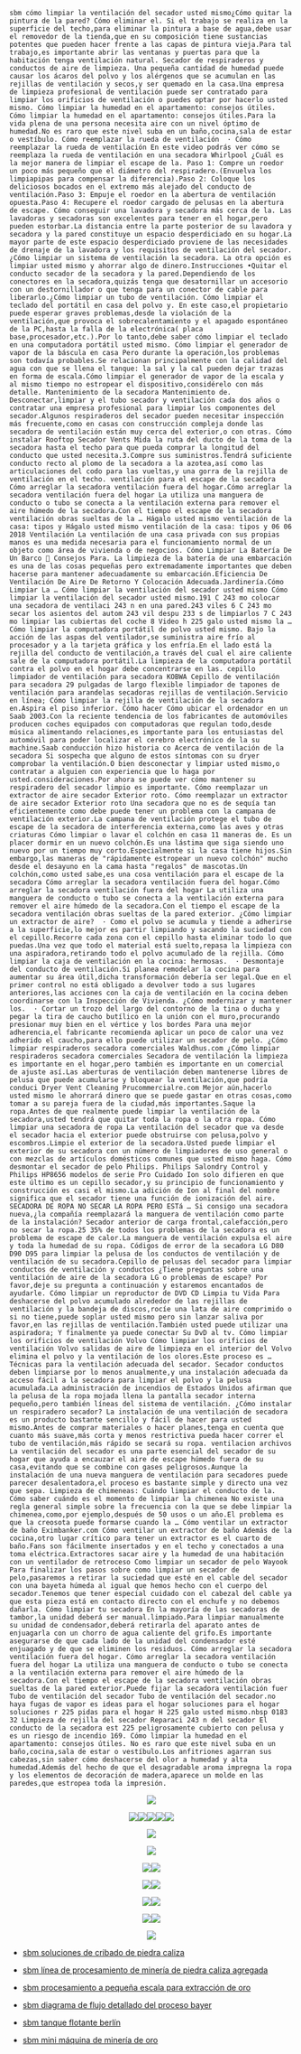 
```
sbm cómo limpiar la ventilación del secador usted mismo¿Cómo quitar la pintura de la pared? Cómo eliminar el. Si el trabajo se realiza en la superficie del techo,para eliminar la pintura a base de agua,debe usar el removedor de la tienda,que en su composición tiene sustancias potentes que pueden hacer frente a las capas de pintura vieja.Para tal trabajo,es importante abrir las ventanas y puertas para que la habitación tenga ventilación natural. Secador de respiraderos y conductos de aire de limpieza. Una pequeña cantidad de humedad puede causar los ácaros del polvo y los alérgenos que se acumulan en las rejillas de ventilación y secos,y ser quemado en la casa.Una empresa de limpieza profesional de ventilación puede ser contratado para limpiar los orificios de ventilación o puedes optar por hacerlo usted mismo. Cómo limpiar la humedad en el apartamento: consejos útiles. Cómo limpiar la humedad en el apartamento: consejos útiles.Para la vida plena de una persona necesita aire con un nivel óptimo de humedad.No es raro que este nivel suba en un baño,cocina,sala de estar o vestíbulo. Cómo reemplazar la rueda de ventilación  · Cómo reemplazar la rueda de ventilación En este video podrás ver cómo se reemplaza la rueda de ventilación en una secadora Whirlpool ¿Cuál es la mejor manera de limpiar el escape de la. Paso 1: Compre un roedor un poco más pequeño que el diámetro del respiradero.(Envuelva los limpiapipas para compensar la diferencia).Paso 2: Coloque los deliciosos bocados en el extremo más alejado del conducto de ventilación.Paso 3: Empuje el roedor en la abertura de ventilación opuesta.Paso 4: Recupere el roedor cargado de pelusas en la abertura de escape. Cómo conseguir una lavadora y secadora más cerca de la. Las lavadoras y secadoras son excelentes para tener en el hogar,pero pueden estorbar.La distancia entre la parte posterior de su lavadora y secadora y la pared constituye un espacio desperdiciado en su hogar.La mayor parte de este espacio desperdiciado proviene de las necesidades de drenaje de la lavadora y los requisitos de ventilación del secador. ¿Cómo limpiar un sistema de ventilación la secadora. La otra opción es limpiar usted mismo y ahorrar algo de dinero.Instrucciones •Quitar el conducto secador de la secadora y la pared.Dependiendo de los conectores en la secadora,quizás tenga que desatornillar un accesorio con un destornillador o que tenga para un conector de cable para liberarlo.¿Cómo limpiar un tubo de ventilación. Cómo limpiar el teclado del portátil en casa del polvo y. En este caso,el propietario puede esperar graves problemas,desde la violación de la ventilación,que provoca el sobrecalentamiento y el apagado espontáneo de la PC,hasta la falla de la electrónica( placa base,procesador,etc.).Por lo tanto,debe saber cómo limpiar el teclado en una computadora portátil usted mismo. Cómo limpiar el generador de vapor de la báscula en casa Pero durante la operación,los problemas son todavía probables.Se relacionan principalmente con la calidad del agua con que se llena el tanque: la sal y la cal pueden dejar trazas en forma de escala.Cómo limpiar el generador de vapor de la escala y al mismo tiempo no estropear el dispositivo,considérelo con más detalle. Mantenimiento de la secadora Mantenimiento de. Desconectar,limpiar y el tubo secador y ventilación cada dos años o contratar una empresa profesional para limpiar los componentes del secador.Algunos respiraderos del secador pueden necesitar inspección más frecuente,como en casas con construcción compleja donde las secadora de ventilación están muy cerca del exterior,o con otras. Cómo instalar Rooftop Secador Vents Mida la ruta del ducto de la toma de la secadora hasta el techo para que pueda comprar la longitud del conducto que usted necesita.3.Compre sus suministros.Tendrá suficiente conducto recto al plomo de la secadora a la azotea,así como las articulaciones del codo para las vueltas,y una gorra de la rejilla de ventilación en el techo. ventilación para el escape de la secadora Cómo arreglar la secadora ventilación fuera del hogar.Cómo arreglar la secadora ventilación fuera del hogar La utiliza una manguera de conducto o tubo se conecta a la ventilación externa para remover el aire húmedo de la secadora.Con el tiempo el escape de la secadora ventilación obras sueltas de la … Hágalo usted mismo ventilación de la casa: tipos y Hágalo usted mismo ventilación de la casa: tipos y 06 06 2018 Ventilación La ventilación de una casa privada con sus propias manos es una medida necesaria para el funcionamiento normal de un objeto como área de vivienda o de negocios. Cómo Limpiar La Batería De Un Barco 🔧 Consejos Para. La limpieza de la batería de una embarcación es una de las cosas pequeñas pero extremadamente importantes que deben hacerse para mantener adecuadamente su embarcación.Eficiencia De Ventilación De Aire De Retorno Y Colocación Adecuada.Jardinería.Cómo Limpiar La … Cómo limpiar la ventilación del secador usted mismo Cómo limpiar la ventilación del secador usted mismo.191 C 243 mo colocar una secadora de ventilaci 243 n en una pared.243 viles 6 C 243 mo secar los asientos del autom 243 vil despu 233 s de limpiarlos 7 C 243 mo limpiar las cubiertas del coche 8 Video h 225 galo usted mismo la … Cómo limpiar la computadora portátil de polvo usted mismo. Bajo la acción de las aspas del ventilador,se suministra aire frío al procesador y a la tarjeta gráfica y los enfría.En el lado está la rejilla del conducto de ventilación,a través del cual el aire caliente sale de la computadora portátil.La limpieza de la computadora portátil contra el polvo en el hogar debe concentrarse en las. cepillo limpiador de ventilación para secadora KOBWA Cepillo de ventilación para secadora 29 pulgadas de largo flexible limpiador de tapones de ventilación para arandelas secadoras rejillas de ventilación.Servicio en línea; Cómo limpiar la rejilla de ventilación de la secadora en.Aspira el piso inferior. Cómo hacer Cómo ubicar el ordenador en un Saab 2003.Con la reciente tendencia de los fabricantes de automóviles producen coches equipados con computadoras que regulan todo,desde música alimentando relaciones,es importante para los entusiastas del automóvil para poder localizar el cerebro electrónico de la su machine.Saab conducción hizo historia co Acerca de ventilación de la secadora Si sospecha que alguno de estos síntomas con su dryer comprobar la ventilación.O bien desconectar y limpiar usted mismo,o contratar a alguien con experiencia que lo haga por usted.consideraciones.Por ahora se puede ver cómo mantener su respiradero del secador limpio es importante. Cómo reemplazar un extractor de aire secador Exterior roto. Cómo reemplazar un extractor de aire secador Exterior roto Una secadora que no es de sequía tan eficientemente como debe puede tener un problema con la campana de ventilación exterior.La campana de ventilación protege el tubo de escape de la secadora de interferencia externa,como las aves y otras criaturas Cómo limpiar o lavar el colchón en casa 11 maneras de. Es un placer dormir en un nuevo colchón.Es una lástima que siga siendo uno nuevo por un tiempo muy corto.Especialmente si la casa tiene hijos.Sin embargo,las maneras de "rápidamente estropear un nuevo colchón" mucho desde el desayuno en la cama hasta "regalos" de mascotas.Un colchón,como usted sabe,es una cosa ventilación para el escape de la secadora Cómo arreglar la secadora ventilación fuera del hogar.Cómo arreglar la secadora ventilación fuera del hogar La utiliza una manguera de conducto o tubo se conecta a la ventilación externa para remover el aire húmedo de la secadora.Con el tiempo el escape de la secadora ventilación obras sueltas de la pared exterior. ¿Cómo limpiar un extractor de aire?  · Como el polvo se acumula y tiende a adherirse a la superficie,lo mejor es partir limpiando y sacando la suciedad con el cepillo.Recorre cada zona con el cepillo hasta eliminar todo lo que puedas.Una vez que todo el material está suelto,repasa la limpieza con una aspiradora,retirando todo el polvo acumulado de la rejilla. Cómo limpiar la caja de ventilación en la cocina: hermosas.  · Desmontaje del conducto de ventilación.Si planea remodelar la cocina para aumentar su área útil,dicha transformación debería ser legal.Que en el primer control no está obligado a devolver todo a sus lugares anteriores,las acciones con la caja de ventilación en la cocina deben coordinarse con la Inspección de Vivienda. ¿Cómo modernizar y mantener los.  · Cortar un trozo del largo del contorno de la tina o ducha y pegar la tira de caucho butílico en la unión con el muro,procurando presionar muy bien en el vértice y los bordes Para una mejor adherencia,el fabricante recomienda aplicar un poco de calor una vez adherido el caucho,para ello puede utilizar un secador de pelo. ¿Cómo limpiar respiraderos secadora comerciales Waldhus.com ¿Cómo limpiar respiraderos secadora comerciales Secadora de ventilación la limpieza es importante en el hogar,pero también es importante en un comercial de ajuste así.Las aberturas de ventilación deben mantenerse libres de pelusa que puede acumularse y bloquear la ventilación,que podría conduci Dryer Vent Cleaning Prucommercialre.com Mejor aún,hacerlo usted mismo le ahorrará dinero que se puede gastar en otras cosas,como tomar a su pareja fuera de la ciudad,más importantes.Saque la ropa.Antes de que realmente puede limpiar la ventilación de la secadora,usted tendrá que quitar toda la ropa o la otra ropa. Cómo limpiar una secadora de ropa La ventilación del secador que va desde el secador hacia el exterior puede obstruirse con pelusa,polvo y escombros.Limpie el exterior de la secadora.Usted puede limpiar el exterior de su secadora con un número de limpiadores de uso general o con mezclas de artículos domésticos comunes que usted mismo haga. Cómo desmontar el secador de pelo Philips. Philips Salondry Control y Philips HP8656 modelos de serie Pro Cuidado Ion solo difieren en que este último es un cepillo secador,y su principio de funcionamiento y construcción es casi el mismo.La adición de Ion al final del nombre significa que el secador tiene una función de ionización del aire. SECADORA DE ROPA NO SECAR LA ROPA PERO ESTá … Si consigo una secadora nueva,¿la compañía reemplazará la manguera de ventilación como parte de la instalación? Secador anterior de carga frontal,calefacción,pero no secar la ropa.25 35% de todos los problemas de la secadora es un problema de escape de calor.La manguera de ventilación expulsa el aire y toda la humedad de su ropa. Códigos de error de la secadora LG D80 D90 D95 para limpiar la pelusa de los conductos de ventilación y de ventilación de su secadora.Cepillo de pelusas del secador para limpiar conductos de ventilación y conductos ¿Tiene preguntas sobre una ventilación de aire de la secadora LG o problemas de escape? Por favor,deje su pregunta a continuación y estaremos encantados de ayudarle. Cómo limpiar un reproductor de DVD CD Limpia tu Vida Para deshacerse del polvo acumulado alrededor de las rejillas de ventilación y la bandeja de discos,rocíe una lata de aire comprimido o si no tiene,puede soplar usted mismo pero sin lanzar saliva por favor,en las rejillas de ventilación.También usted puede utilizar una aspiradora; Y finalmente ya puede conectar Su DvD al tv. Cómo limpiar los orificios de ventilación Volvo Cómo limpiar los orificios de ventilación Volvo salidas de aire de limpieza en el interior del Volvo elimina el polvo y la ventilación de los olores.Este proceso es … Técnicas para la ventilación adecuada del secador. Secador conductos deben limpiarse por lo menos anualmente,y una instalación adecuada da acceso fácil a la secadora para limpiar el polvo y la pelusa acumulada.La administración de incendios de Estados Unidos afirman que la pelusa de la ropa mojada llena la pantalla secador interna pequeño,pero también líneas del sistema de ventilación. ¿Cómo instalar un respiradero secador? La instalación de una ventilación de secadora es un producto bastante sencillo y fácil de hacer para usted mismo.Antes de comprar materiales o hacer planes,tenga en cuenta que cuanto más suave,más corta y menos restrictiva pueda hacer correr el tubo de ventilación,más rápido se secará su ropa. ventilacion archivos La ventilación del secador es una parte esencial del secador de su hogar que ayuda a encauzar el aire de escape húmedo fuera de su casa,evitando que se combine con gases peligrosos.Aunque la instalación de una nueva manguera de ventilación para secadores puede parecer desalentadora,el proceso es bastante simple y directo una vez que sepa. Limpieza de chimeneas: Cuándo limpiar el conducto de la. Cómo saber cuándo es el momento de limpiar la chimenea No existe una regla general simple sobre la frecuencia con la que se debe limpiar la chimenea,como,por ejemplo,después de 50 usos o un año.El problema es que la creosota puede formarse cuando la … Cómo ventilar un extractor de baño Eximbanker.com Cómo ventilar un extractor de baño Además de la cocina,otro lugar crítico para tener un extractor es el cuarto de baño.Fans son fácilmente insertados y en el techo y conectados a una toma eléctrica.Extractores sacar aire y la humedad de una habitación con un ventilador de retroceso Como limpiar un secador de pelo Wayook Para finalizar los pasos sobre como limpiar un secador de pelo,pasaremos a retirar la suciedad que esté en el cable del secador con una bayeta húmeda al igual que hemos hecho con el cuerpo del secador.Tenemos que tener especial cuidado con el cabezal del cable ya que esta pieza está en contacto directo con el enchufe y no debemos dañarla. Cómo limpiar tu secadora En la mayoría de las secadoras de tambor,la unidad deberá ser manual.limpiado.Para limpiar manualmente su unidad de condensador,deberá retirarla del aparato antes de enjuagarla con un chorro de agua caliente del grifo.Es importante asegurarse de que cada lado de la unidad del condensador esté enjuagado y de que se eliminen los residuos. Cómo arreglar la secadora ventilación fuera del hogar. Cómo arreglar la secadora ventilación fuera del hogar La utiliza una manguera de conducto o tubo se conecta a la ventilación externa para remover el aire húmedo de la secadora.Con el tiempo el escape de la secadora ventilación obras sueltas de la pared exterior.Puede fijar la secadora ventilación fuer Tubo de ventilación del secador Tubo de ventilación del secador.no haya fugas de vapor es ideas para el hogar soluciones para el hogar soluciones r 225 pidas para el hogar H 225 galo usted mismo.nbsp 0183 32 Limpieza de rejilla del secador Reparaci 243 n del secador El conducto de la secadora est 225 peligrosamente cubierto con pelusa y es un riesgo de incendio 169. Cómo limpiar la humedad en el apartamento: consejos útiles. No es raro que este nivel suba en un baño,cocina,sala de estar o vestíbulo.Los anfitriones agarran sus cabezas,sin saber cómo deshacerse del olor a humedad y alta humedad.Además del hecho de que el desagradable aroma impregna la ropa y los elementos de decoración de madera,aparece un molde en las paredes,que estropea toda la impresión. 
```

<div align="center">

<a href="https://es-crusher.shibang-china.com/github&k=sbm+c%C3%B3mo+limpiar+la+ventilaci%C3%B3n+del+secador+usted+mismo"><img src="https://static.shibang-china.com/es/crusher/logo.jpg"></a>

<a href="https://es-crusher.shibang-china.com/github&k=sbm+c%C3%B3mo+limpiar+la+ventilaci%C3%B3n+del+secador+usted+mismo"><img src="https://static.shibang-china.com/es/crusher/index.jpg"></a><a href="https://es-crusher.shibang-china.com/material.htmlgithub&k=sbm+c%C3%B3mo+limpiar+la+ventilaci%C3%B3n+del+secador+usted+mismo"><img src="https://static.shibang-china.com/es/crusher/material.jpg"></a><a href="https://es-crusher.shibang-china.com/application.htmlgithub&k=sbm+c%C3%B3mo+limpiar+la+ventilaci%C3%B3n+del+secador+usted+mismo"><img src="https://static.shibang-china.com/es/crusher/application.jpg"></a><a href="https://es-crusher.shibang-china.com/aboutus.htmlgithub&k=sbm+c%C3%B3mo+limpiar+la+ventilaci%C3%B3n+del+secador+usted+mismo"><img src="https://static.shibang-china.com/es/crusher/aboutus.jpg"></a><a href="https://es-crusher.shibang-china.com/contact.htmlgithub&k=sbm+c%C3%B3mo+limpiar+la+ventilaci%C3%B3n+del+secador+usted+mismo"><img src="https://static.shibang-china.com/es/crusher/contact.jpg"></a>

<a href="https://es-crusher.shibang-china.com/github&k=sbm+c%C3%B3mo+limpiar+la+ventilaci%C3%B3n+del+secador+usted+mismo"><img src="https://static.shibang-china.com/es/crusher/banner.jpg"></a>

<a href="https://swt.shibang-china.com/github&k=sbm+c%C3%B3mo+limpiar+la+ventilaci%C3%B3n+del+secador+usted+mismo"><img src="https://static.shibang-china.com/es/crusher/text.jpg"></a>

<a href="https://swt.shibang-china.com/github&k=sbm+c%C3%B3mo+limpiar+la+ventilaci%C3%B3n+del+secador+usted+mismo"><img src="https://static.shibang-china.com/es/crusher/chat.jpg"></a><a href="https://es-crusher.shibang-china.com/contact.htmlgithub&k=sbm+c%C3%B3mo+limpiar+la+ventilaci%C3%B3n+del+secador+usted+mismo"><img src="https://static.shibang-china.com/es/crusher/message.jpg"></a>

<a href="https://es-crusher.shibang-china.com/products/pe.htmlgithub&k=sbm+c%C3%B3mo+limpiar+la+ventilaci%C3%B3n+del+secador+usted+mismo"><img src="https://static.shibang-china.com/es/crusher/pe.jpg"></a><a href="https://es-crusher.shibang-china.com/products/pf.htmlgithub&k=sbm+c%C3%B3mo+limpiar+la+ventilaci%C3%B3n+del+secador+usted+mismo"><img src="https://static.shibang-china.com/es/crusher/pf.jpg"></a>

<a href="https://es-crusher.shibang-china.com/products/hpt.htmlgithub&k=sbm+c%C3%B3mo+limpiar+la+ventilaci%C3%B3n+del+secador+usted+mismo"><img src="https://static.shibang-china.com/es/crusher/hpt.jpg"></a><a href="https://es-crusher.shibang-china.com/products/vsi.htmlgithub&k=sbm+c%C3%B3mo+limpiar+la+ventilaci%C3%B3n+del+secador+usted+mismo"><img src="https://static.shibang-china.com/es/crusher/vsi.jpg"></a>

<a href="https://es-crusher.shibang-china.com/products/klv.htmlgithub&k=sbm+c%C3%B3mo+limpiar+la+ventilaci%C3%B3n+del+secador+usted+mismo"><img src="https://static.shibang-china.com/es/crusher/klv.jpg"></a><a href="https://es-crusher.shibang-china.com/products/portable.htmlgithub&k=sbm+c%C3%B3mo+limpiar+la+ventilaci%C3%B3n+del+secador+usted+mismo"><img src="https://static.shibang-china.com/es/crusher/portable.jpg"></a>

<a href="https://swt.shibang-china.com/github&k=sbm+c%C3%B3mo+limpiar+la+ventilaci%C3%B3n+del+secador+usted+mismo"><img src="https://static.shibang-china.com/es/crusher/case.jpg"></a>

</div>


* [sbm soluciones de cribado de piedra caliza](sbm%20soluciones%20de%20cribado%20de%20piedra%20caliza.md)

* [sbm línea de procesamiento de minería de piedra caliza agregada](sbm%20l%C3%ADnea%20de%20procesamiento%20de%20miner%C3%ADa%20de%20piedra%20caliza%20agregada.md)

* [sbm procesamiento a pequeña escala para extracción de oro](sbm%20procesamiento%20a%20peque%C3%B1a%20escala%20para%20extracci%C3%B3n%20de%20oro.md)

* [sbm diagrama de flujo detallado del proceso bayer](sbm%20diagrama%20de%20flujo%20detallado%20del%20proceso%20bayer.md)

* [sbm tanque flotante berlín](sbm%20tanque%20flotante%20berl%C3%ADn.md)

* [sbm mini máquina de minería de oro](sbm%20mini%20m%C3%A1quina%20de%20miner%C3%ADa%20de%20oro.md)